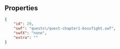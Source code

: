 # <no name available>

<no description available>

## Properties

```json
{
    "id": 29,
    "swf": "quests\/quest-chapter1-bossfight.swf",
    "swfX": "none",
    "extra": ""
}
```

